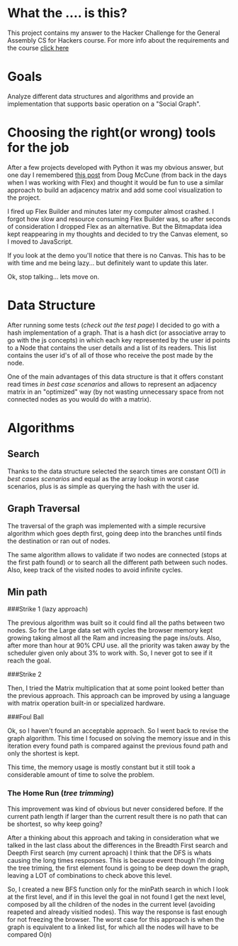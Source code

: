 What the .... is this?
======================

This project contains my answer to the Hacker Challenge for the General Assembly CS for Hackers course. For more info about the requirements and the course [click here](https://github.com/generalassembly/cs-for-hackers/tree/master/week-03)

Goals
=====

Analyze different data structures and algorithms and provide an implementation that supports basic operation on a "Social Graph".

Choosing the right(or wrong) tools for the job
===============================================

After a few projects developed with Python it was my obvious answer, but one day I remembered [this post](http://dougmccune.com/blog/2008/09/13/using-bitmapdata-for-array-manipulation-in-as3/) from Doug McCune (from back in the days when I was working with Flex) and thought it would be fun to use a similar approach to build an adjacency matrix and add some cool visualization to the project.

I fired up Flex Builder and minutes later my computer almost crashed. I forgot how slow and resource consuming Flex Builder was, so after seconds of consideration I dropped Flex as an alternative. But the Bitmapdata idea kept reappearing in my thoughts and decided to try the Canvas element, so I moved to JavaScript. 

If you look at the demo you'll notice that there is no Canvas. This has to be with time and me being lazy... but definitely want to update this later.

Ok, stop talking... lets move on.

Data Structure
==============

After running some tests (_check out the test page_) I decided to go with a hash implementation of a graph. That is a hash dict (or associative array to go with the js concepts) in which each key represented by the user id points to a Node that contains the user details and a list of its readers. This list contains the user id's of all of those who receive the post made by the node.

One of the main advantages of this data structure is that it offers constant read times _in best case scenarios_ and allows to represent an adjacency matrix in an "optimized" way (by not wasting unnecessary space from not connected nodes as you would do with a matrix).

Algorithms
==========

Search
------

Thanks to the data structure selected the search times are constant O(1) _in best cases scenarios_ and equal as the array lookup in worst case scenarios, plus is as simple as querying the hash with the user id.

Graph Traversal
---------------

The traversal of the graph was implemented with a simple recursive algorithm which goes depth first, going deep into the branches until finds the destination or ran out of nodes.

The same algorithm allows to validate if two nodes are connected (stops at the first path found) or to search all the different path between such nodes. Also, keep track of the visited nodes to avoid infinite cycles.

Min path
--------

###Strike 1 (lazy approach)

The previous algorithm was built so it could find all the paths between two nodes. So for the Large data set with cycles the browser memory kept growing taking almost all the Ram and increasing the page ins/outs. Also, after more than hour at 90% CPU use. all the priority was taken away by the scheduler given only about 3% to work with. So, I never got to see if it reach the goal.

###Strike 2

Then, I tried the Matrix multiplication that at some point looked better than the previous approach. This approach can be improved by using a language with matrix operation built-in or specialized hardware.

###Foul Ball

Ok, so I haven't found an acceptable approach. So I went back to revise the graph algorithm. This time I focused on solving the memory issue and in this iteration every found path is compared against the previous found path and only the shortest is kept.

This time, the memory usage is mostly constant but it still took a considerable amount of time to solve the problem.

### The Home Run (_tree trimming_) 

This improvement was kind of obvious but never considered before. If the current path length if larger than the current result there is no path that can be shortest, so why keep going?

After a thinking about this approach and taking in consideration what we talked in the last class about the differences in the Breadth First search and Deepth First search (my current aproach) I think that the DFS is whats causing the long times responses. This is because event though I'm doing the tree triming, the first element found is going to be deep down the graph, leaving a LOT of combinations to check above this level.

So, I created a new BFS function only for the minPath search in which I look at the first level, and if in this level the goal in not found I get the next level, composed by all the children of the nodes in the current level (avoiding reapeted and already visitied nodes). This way the response is fast enough for not freezing the browser. The worst case for this approach is when the graph is equivalent to a linked list, for which all the nodes will have to be compared O(n)